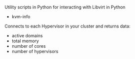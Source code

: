 Utility scripts in Python for interacting with Libvirt in Python

- kvm-info

Connects to each Hypervisor in your cluster and returns data:

* active domains
* total memory
* number of cores
* number of hypervisors
